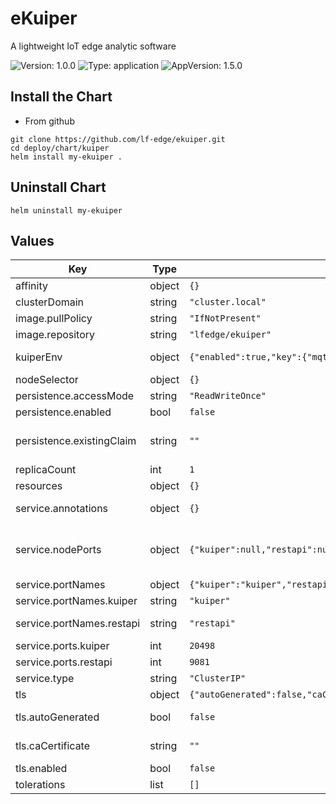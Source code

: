 # eKuiper
A lightweight IoT edge analytic software

![Version: 1.0.0](https://img.shields.io/badge/Version-1.0.0-informational?style=flat-square) ![Type: application](https://img.shields.io/badge/Type-application-informational?style=flat-square) ![AppVersion: 1.5.0](https://img.shields.io/badge/AppVersion-1.5.0-informational?style=flat-square)

## Install the Chart

- From github
```
git clone https://github.com/lf-edge/ekuiper.git
cd deploy/chart/kuiper
helm install my-ekuiper .
```


## Uninstall Chart
```
helm uninstall my-ekuiper
```

## Values

| Key | Type | Default | Description |
|-----|------|---------|-------------|
| affinity | object | `{}` |  |
| clusterDomain | string | `"cluster.local"` | clusterDomain Kubernetes Cluster Domain |
| image.pullPolicy | string | `"IfNotPresent"` |  |
| image.repository | string | `"lfedge/ekuiper"` |  |
| kuiperEnv | object | `{"enabled":true,"key":{"mqttDefaultServer":"MQTT_SOURCE__DEFAULT__SERVER"},"value":{"mqttDefaultServer":"tcp://broker.emqx.io:1883"}}` | remove this when the mqtt_source configmap is available |
| nodeSelector | object | `{}` |  |
| persistence.accessMode | string | `"ReadWriteOnce"` |  |
| persistence.enabled | bool | `false` |  |
| persistence.existingClaim | string | `""` | Existing PersistentVolumeClaims The value is evaluated as a template So, for example, the name can depend on .Release or .Chart |
| replicaCount | int | `1` | only support one replica |
| resources | object | `{}` |  |
| service.annotations | object | `{}` | Provide any additional annotations which may be required. Evaluated as a template |
| service.nodePorts | object | `{"kuiper":null,"restapi":null}` | Specify the nodePort(s) value for the LoadBalancer and NodePort service types. ref: https://kubernetes.io/docs/concepts/services-networking/service/#type-nodeport |
| service.portNames | object | `{"kuiper":"kuiper","restapi":"restapi"}` | Service ports name |
| service.portNames.kuiper | string | `"kuiper"` | service.portNames.kuiper eKuiper portname |
| service.portNames.restapi | string | `"restapi"` | service.portNames.restapi eKuiper API port name |
| service.ports.kuiper | int | `20498` | service.ports.kuiper eKuiper port |
| service.ports.restapi | int | `9081` | service.ports.restapi eKuiper API port |
| service.type | string | `"ClusterIP"` | Service type |
| tls | object | `{"autoGenerated":false,"caCertificate":"","enabled":false,"existingSecret":"","existingSecretFullChain":false,"serverCertificate":"","serverKey":""}` | Enable encryption to eKuiper |
| tls.autoGenerated | bool | `false` | tls.autoGenerated Generate automatically self-signed TLS certificates |
| tls.caCertificate | string | `""` | tls.caCertificate Certificate Authority (CA) bundle content |
| tls.enabled | bool | `false` | tls.enabled Enable TLS support on eKuiper |
| tolerations | list | `[]` |  |

